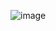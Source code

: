 ![image](https://github.com/pabloDYEL/ESTATICA-36/assets/116923433/3568e9a7-20fb-42d7-b131-acd5b92564d8)
